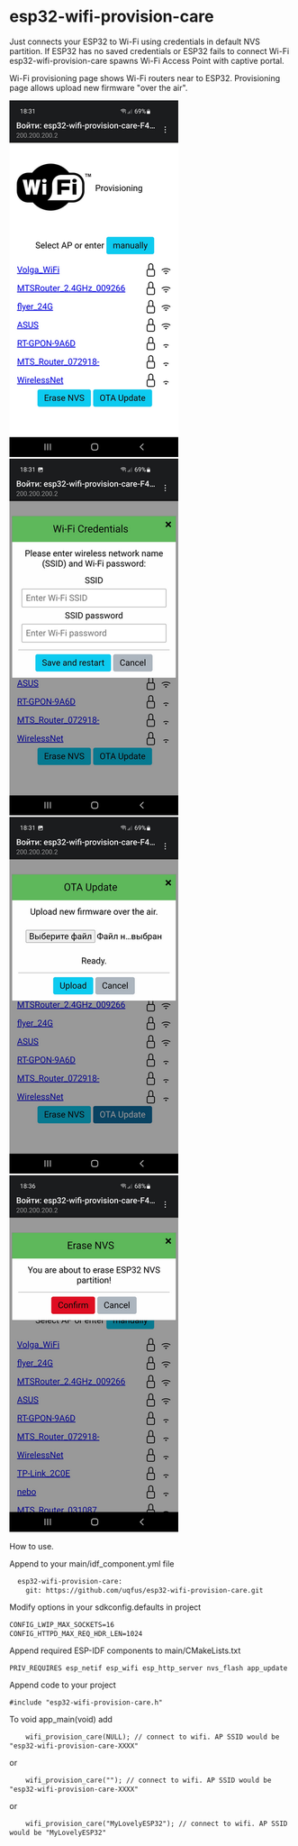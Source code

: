 # esp32-wifi-provision-care

Just connects your ESP32 to Wi-Fi using credentials in default NVS partition.
If ESP32 has no saved credentials or ESP32 fails to connect Wi-Fi
esp32-wifi-provision-care spawns Wi-Fi Access Point with captive portal.

Wi-Fi provisioning page shows Wi-Fi routers near to ESP32.
Provisioning page allows upload new firmware "over the air".

![1](assets/img1.png) ![2](assets/img2.png) ![3](assets/img3.png) ![4](assets/img4.png)

How to use.

Append to your main/idf_component.yml file
```
  esp32-wifi-provision-care:
    git: https://github.com/uqfus/esp32-wifi-provision-care.git
```

Modify options in your sdkconfig.defaults in project 
```
CONFIG_LWIP_MAX_SOCKETS=16
CONFIG_HTTPD_MAX_REQ_HDR_LEN=1024
```
Append required ESP-IDF components to main/CMakeLists.txt
```
PRIV_REQUIRES esp_netif esp_wifi esp_http_server nvs_flash app_update
```

Append code to your project
```
#include "esp32-wifi-provision-care.h"
```

To void app_main(void) add
```
    wifi_provision_care(NULL); // connect to wifi. AP SSID would be "esp32-wifi-provision-care-XXXX"
```
or
```
    wifi_provision_care(""); // connect to wifi. AP SSID would be "esp32-wifi-provision-care-XXXX"
```
or
```
    wifi_provision_care("MyLovelyESP32"); // connect to wifi. AP SSID would be "MyLovelyESP32"
```